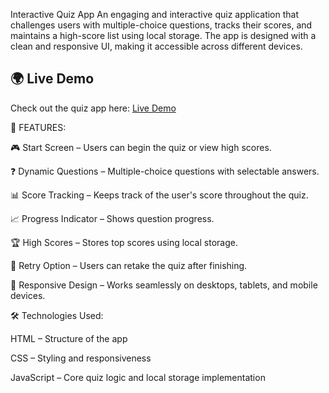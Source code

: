 Interactive Quiz App
An engaging and interactive quiz application that challenges users with multiple-choice questions, tracks their scores, and maintains a high-score list using local storage. The app is designed with a clean and responsive UI, making it accessible across different devices.

## 🌍 Live Demo  
Check out the quiz app here: [Live Demo](https://nik258.github.io/Quiz-App/)  

🚀 FEATURES:

🎮 Start Screen – Users can begin the quiz or view high scores.

❓ Dynamic Questions – Multiple-choice questions with selectable answers.

📊 Score Tracking – Keeps track of the user's score throughout the quiz.

📈 Progress Indicator – Shows question progress.

🏆 High Scores – Stores top scores using local storage.

🔄 Retry Option – Users can retake the quiz after finishing.

📱 Responsive Design – Works seamlessly on desktops, tablets, and mobile devices.

🛠️ Technologies Used:

HTML – Structure of the app

CSS – Styling and responsiveness

JavaScript – Core quiz logic and local storage implementation

